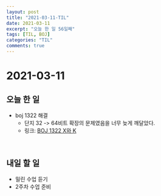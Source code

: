 ```yaml
---
layout: post
title: "2021-03-11-TIL"
date: 2021-03-11
excerpt: "오늘 한 일 56일째"
tags: [TIL, BOJ]
categories: "TIL"
comments: true
---
```


# 2021-03-11

## 오늘 한 일    
- boj 1322 해결
    - 단지 32 -> 64비트 확장의 문제였음을 너무 늦게 깨달았다.
    - 링크: [BOJ 1322 X와 K](https://l-zzu-h.tistory.com/entry/BOJ-1322X%EC%99%80-K)

<br>

## 내일 할 일
- 밀린 수업 듣기
- 2주차 수업 준비